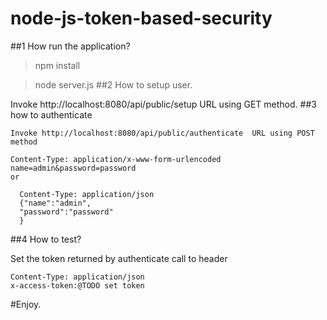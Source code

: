 # node-js-token-based-security

##1 How run the application?

  >npm install 

  >node server.js
##2 How to setup user.

   Invoke  http://localhost:8080/api/public/setup URL using GET method.
##3 how to authenticate

    Invoke http://localhost:8080/api/public/authenticate  URL using POST method

    Content-Type: application/x-www-form-urlencoded
    name=admin&password=password
    or 
    
      Content-Type: application/json
      {"name":"admin",
      "password":"password"
      }
      
##4 How to test?

  Set the token returned by authenticate call to header

    Content-Type: application/json
    x-access-token:@TODO set token 

#Enjoy.

 
